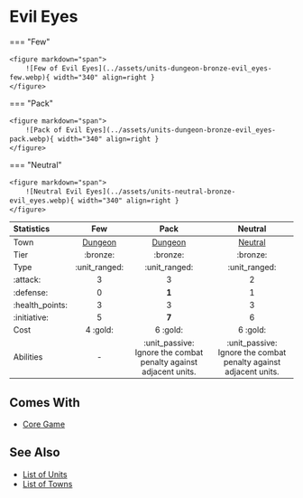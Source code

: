 # Evil Eyes

=== "Few"

    <figure markdown="span">
        ![Few of Evil Eyes](../assets/units-dungeon-bronze-evil_eyes-few.webp){ width="340" align=right }
    </figure>

=== "Pack"

    <figure markdown="span">
        ![Pack of Evil Eyes](../assets/units-dungeon-bronze-evil_eyes-pack.webp){ width="340" align=right }
    </figure>

=== "Neutral"

    <figure markdown="span">
        ![Neutral Evil Eyes](../assets/units-neutral-bronze-evil_eyes.webp){ width="340" align=right }
    </figure>


| Statistics | Few | Pack | Neutral |
| :--- | :---: | :---: | :---: |
| Town | [Dungeon](../towns/dungeon.md) | [Dungeon](../towns/dungeon.md) | [Neutral](../towns/neutral.md) |
| Tier | :bronze: | :bronze: | :bronze: |
| Type | :unit_ranged: | :unit_ranged: | :unit_ranged: |
| :attack: | 3 | 3 | 2 |
| :defense: | 0 | **1** | 1 |
| :health_points: | 3 | 3 | 3 |
| :initiative: | 5 | **7** | 6 |
| Cost | 4 :gold: | 6 :gold: | 6 :gold: |
| Abilities | - | :unit_passive: Ignore the combat penalty against adjacent units. | :unit_passive: Ignore the combat penalty against adjacent units. |


## Comes With

- [Core Game](../content.md)


## See Also

- [List of Units](index.md)
- [List of Towns](../towns/index.md)